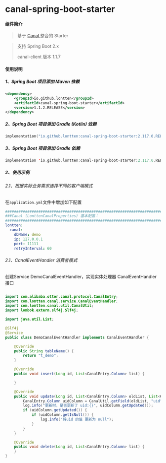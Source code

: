 # canal-spring-boot-starter

#### 组件简介

> 基于 [Canal ](https://github.com/alibaba/canal) 整合的 Starter


> 支持 Spring Boot 2.x
> 
> canal-client 版本 1.1.7

#### 使用说明

##### 1、Spring Boot 项目添加 Maven 依赖

``` xml
<dependency>
    <groupId>io.github.lontten</groupId>
    <artifactId>canal-spring-boot-starter</artifactId>
    <version>1.1.2.RELEASE</version>
</dependency>
```

##### 2、Spring Boot 项目添加 Gradle (Kotlin) 依赖

``` kotlin
implementation("io.github.lontten:canal-spring-boot-starter:2.117.0.RELEASE")
```

##### 3、Spring Boot 项目添加 Gradle 依赖

``` kotlin
implementation 'io.github.lontten:canal-spring-boot-starter:2.117.0.RELEASE'
```

##### 2、使用示例

###### 2.1、根据实际业务需求选择不同的客户端模式

在`application.yml`文件中增加如下配置

```yaml
#########################################################################################################################################################
###Canal (LonttenCanalProperties) 基本配置：
#########################################################################################################################################################
lontten:
  canal:
    dbName: demo
    ip: 127.0.0.1
    port: 11111
    retryInterval: 60

```

###### 2.1、CanalEventHandler 消费者模式

创建Service DemoCanalEventHandler，实现实体处理器 CanalEventHandler 接口

```java

import com.alibaba.otter.canal.protocol.CanalEntry;
import com.lontten.canal.service.CanalEventHandler;
import com.lontten.canal.util.CanalUtil;
import lombok.extern.slf4j.Slf4j;

import java.util.List;

@Slf4j
@Service
public class DemoCanalEventHandler implements CanalEventHandler {

    @Override
    public String tableName() {
        return "t_demo";
    }

    @Override
    public void insert(Long id, List<CanalEntry.Column> list) {

    }

    @Override
    public void update(Long id, List<CanalEntry.Column> oldList, List<CanalEntry.Column> newList) {
        CanalEntry.Column uidColumn = CanalUtil.getField(oldList, "uid");
        log.info("更新时，是否更新了 uid:{}", uidColumn.getUpdated());
        if (uidColumn.getUpdated()) {
            if (uidColumn.getIsNull()) {
                log.info("将uid 的值 更新为 null");
            }
        }
    }

    @Override
    public void delete(Long id, List<CanalEntry.Column> list) {
    }
}

```
